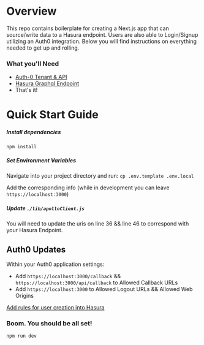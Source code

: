 # Overview

This repo contains boilerplate for creating a Next.js app that can source/write data to a Hasura endpoint. Users are also able to Login/Signup utilizing an Auth0 integration. Below you will find instructions on everything needed to get up and rolling.

### What you'll Need

- [Auth-0 Tenant & API](https://auth0.com/docs/get-started)
- [Hasura Graphql Endpoint](https://hasura.io/learn/)
- That's it!

# Quick Start Guide

##### Install dependencies

`npm install`

##### Set Environment Variables

Navigate into your project directory and run:
`cp .env.template .env.local`

Add the corresponding info (while in development you can leave `https://localhost:3000`)

##### Update `./lib/apolloClient.js`

You will need to update the uris on line 36 && line 46 to correspond with your Hasura Endpoint.

## Auth0 Updates

Within your Auth0 application settings:

- Add `https://localhost:3000/callback` && `https://localhost:3000/api/callback` to Allowed Callback URLs
- Add `https://localhost:3000` to Allowed Logout URLs && Allowed Web Origins

[Add rules for user creation into Hasura](https://hasura.io/learn/graphql/hasura/authentication/)

### Boom. You should be all set!

`npm run dev`
